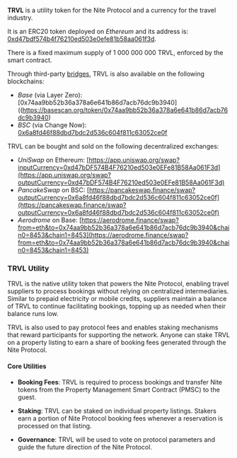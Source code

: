 **TRVL** is a utility token for the Nite Protocol and a currency for the travel industry.

It is an ERC20 token deployed on _Ethereum_ and its address is: [0xd47bdf574b4f76210ed503e0efe81b58aa061f3d](https://etherscan.io/address/0xd47bdf574b4f76210ed503e0efe81b58aa061f3d).

There is a fixed maximum supply of 1 000 000 000 TRVL, enforced by the smart contract.

Through third-party [bridges](https://trvl.com/bridge), TRVL is also available on the following blockchains:

* _Base_ (via Layer Zero): [0x74aa9bb52b36a378a6e641b86d7acb76dc9b3940]((https://basescan.org/token/0x74aa9bb52b36a378a6e641b86d7acb76dc9b3940)
* _BSC_ (via Change Now): [0x6a8fd46f88dbd7bdc2d536c604f811c63052ce0f](https://bscscan.com/token/0x6a8fd46f88dbd7bdc2d536c604f811c63052ce0f)

TRVL can be bought and sold on the following decentralized exchanges:

* _UniSwap_ on Ethereum: [https://app.uniswap.org/swap?inputCurrency=0xd47bDF574B4F76210ed503e0EFe81B58Aa061F3d](https://app.uniswap.org/swap?outputCurrency=0xd47bDF574B4F76210ed503e0EFe81B58Aa061F3d)
* _PancakeSwap_ on BSC: [https://pancakeswap.finance/swap?outputCurrency=0x6a8fd46f88dbd7bdc2d536c604f811c63052ce0f](https://pancakeswap.finance/swap?outputCurrency=0x6a8fd46f88dbd7bdc2d536c604f811c63052ce0f)
* _Aerodrome_ on Base: [https://aerodrome.finance/swap?from=eth&to=0x74aa9bb52b36a378a6e641b86d7acb76dc9b3940&chain0=8453&chain1=8453](https://aerodrome.finance/swap?from=eth&to=0x74aa9bb52b36a378a6e641b86d7acb76dc9b3940&chain0=8453&chain1=8453)

### TRVL Utility

TRVL is the native utility token that powers the Nite Protocol, enabling travel suppliers to process bookings without relying on centralized intermediaries. Similar to prepaid electricity or mobile credits, suppliers maintain a balance of TRVL to continue facilitating bookings, topping up as needed when their balance runs low.

TRVL is also used to pay protocol fees and enables staking mechanisms that reward participants for supporting the network. Anyone can stake TRVL on a property listing to earn a share of booking fees generated through the Nite Protocol.

#### Core Utilities

* **Booking Fees**: TRVL is required to process bookings and transfer Nite tokens from the Property Management Smart Contract (PMSC) to the guest.

* **Staking**: TRVL can be staked on individual property listings. Stakers earn a portion of Nite Protocol booking fees whenever a reservation is processed on that listing.

* **Governance**: TRVL will be used to vote on protocol parameters and guide the future direction of the Nite Protocol.

